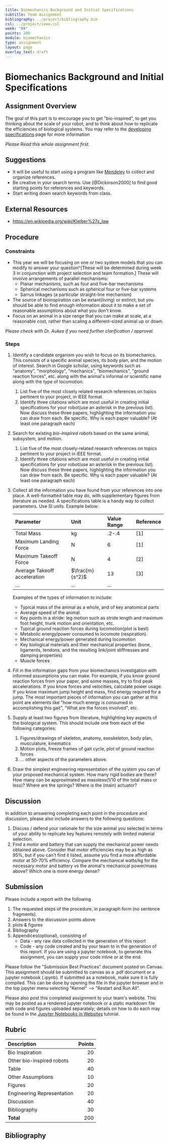 ```yaml
---
title: Biomechanics Background and Initial Specifications
subtitle: Team Assignment
bibliography: ../project/bibliography.bib
csl: ../project/ieee.csl
week: "04"
points: 200
module: biomechanics
type: assignment
layout: page
overlay_text: draft
---
```


# Biomechanics Background and Initial Specifications

## Assignment Overview

The goal of this part is to encourage you to get "bio-inspired", to get you thinking about the scale of your robot, and to think about how to replicate the efficiencies of biological systems.  You may refer to the [developing specifications](../modules/biomechanics/developing-specifications.html) page for more information

_Please Read this whole assignment first._

## Suggestions

* It will be useful to start using a program like [Mendeley](https://www.mendeley.com/?interaction_required=true) to collect and organize references.
* Be creative in your search terms. Use [@Dickinson2000] to find good starting points for references and keywords.
* Start writing down search keywords from class.

## External Resources
  * <https://en.wikipedia.org/wiki/Kleiber%27s_law>

## Procedure

<!--hide-->

### Constraints

* This year we will be focusing on one or two system models that you can modify to answer your question^[These will be determined during week 3 in conjunction with project selection and team formation.] These will involve arrangements of parallel mechanisms:
    * Planar mechanisms, such as four and five-bar mechanisms
    * Spherical mechanisms such as _spherical_ four or five-bar systems
    * Sarrus linkages (a particular straight-line mechanism)
* The source of bioinspiration can be extant(living) or extinct, but you should be able to find enough information about it to make a set of reasonable assumptions about what you don't know.
* Focus on an animal in a size range that you can make at scale, at a reasonable cost, rather than scaling a different-sized animal up or down.

*Please check with Dr. Aukes if you need further clarification / approval.*

### Steps

1. Identify a candidate organism you wish to focus on its biomechanics.  This consists of a specific animal species, its body plan, and the motion of interest.  Search in Google scholar, using keywords such as "anatomy", "morphology", "mechanics", "biomechanics", "ground reaction forces", etc. along with the animal's informal or scientific name along with the type of locomotion.  
    1. List five of the most closely related research references on topics pertinent to your project, in IEEE format.
    1. Identify three citations which are most useful in creating initial specifications for your robot(use an asterisk in the previous list).  Now discuss these three papers, highlighting the information you can draw from each.  Be specific.  Why is each paper valuable? (At least one paragraph each)
1. Search for existing _bio-inspired robots_ based on the same animal, subsystem, and motion.
    1. List five of the most closely-related research references on topics pertinent to your project in IEEE format. 
    1. Identify three citations which are most useful in creating initial specifications for your robot(use an asterisk in the previous list).  Now discuss these three papers, highlighting the information you can draw from each.  Be specific.  Why is each paper valuable?  (At least one paragraph each)
1. Collect all the information you have found from your references into one place. A well-formatted table may do, with supplementary figures from literature as needed.  A specifications table is a handy way to collect parameters.  Use SI units.  Example below:

    | Parameter                    | Unit            | Value Range | Reference |
    |:-----------------------------|:----------------|:------------|:----------|
    | Total Mass                   | kg              | .2-.4       | [1]       |
    | Maximum Landing Force        | N               | 6           | [1]       |
    | Maximum Takeoff Force        | N               | 4           | [2]       |
    | Average Takeoff acceleration | $\frac{m}{s^2}$ | 13          | [3]       |
    | ...                          | ...             | ...         |           |

    Examples of the types of information to include: 

      * Typical mass of the animal as a whole, and of key anatomical parts
      * Average speed of the animal.
      * Key points in a stride: leg motion such as stride length and maximum foot height, trunk motion and orientation, etc.
      * Typical ground reaction forces during locomotion(plot is best)
      * Metabolic energy/power consumed to locomote (respiration).
      * Mechanical energy/power generated during locomotion
      * Key biological materials and their mechanical properties (bone, ligaments, tendons, and the resulting link/joint stiffnesses and damping properties)
      * Muscle forces

    
1. Fill in the information gaps from your biomechanics investigation with informed assumptions you can make.   For example, if you know ground reaction forces from your paper, and some masses, try to find peak accelerations.  If you know forces and velocities, calculate  power usage.  If you know maximum jump height and mass, find energy required for a jump.  The most important pieces of information you can gather at this point are elements like "how much energy is consumed in accomplishing this gait", "What are the forces involved", etc.
1. Supply at least two figures from literature, highlighting key aspects of the biological system.  This should include one from each of the following categories:
    1. Figures/drawings of skeleton, anatomy,  exoskeleton, body plan, musculature, kinematics
    1. Motion plots, freeze frames of gait cycle, plot of ground reaction forces
    1. ... other aspects of the parameters above.
1. Draw the simplest engineering representation of the system you can of your proposed mechanical system. How many rigid bodies are there?  How many can be approximated as massless(1/10 of the total mass or less)?  Where are the springs?  Where is the (main) actuator?



<!--
## Table Example
1. Make a paper mockup of a laminate implementation of 3. This does not need to be made with a laser cutter but must clearly communicate where a motor is connected, and what touches the ground. Show it in multiple configurations of its walk cycle. (20 points)
-->
<!--
1. Draw free body diagrams for those bodies.
-->
<!--
1. What is the total energy used to complete a single locomotion cycle?  What is the power required?  How did you calculate this?
-->



<!--
* Can you find a reference that tells you how to scale respiration energy across different size animals? (10 points)
1. Find the ground reaction forces involved with completing a typical locomotion cycle.  (10 points)
* A figure from literature (with the appropriate references) of the animal during a locomotion cycle typical of the one you are studying will suffice.  Make sure you include the units.
-->
## Discussion

In addition to answering completing each point in the procedure and discussion, please also include answers to the following questions:

1. Discuss / defend your rationale for the size animal you selected in terms of your ability to replicate key features remotely with limited material selection.
1. Find a motor and battery that can supply the mechanical power needs obtained above.  Consider that motor efficiencies may be as high as 95%, but if you can't find it listed, assume you find a more affordable motor at 50-70% efficiency.  Compare the mechanical watts/kg for the necessary motor and battery vs the animal's mechanical power/mass above?  Which one is more energy dense?

## Submission

Please include a report with the following


1. The requested steps of the procedure, in paragraph form (no sentence fragments).
1. Answers to the discussion points above
1. plots & figures
1. Bibliography
1. Appendices(optional), consisting of
    * Data - any raw data collected in the generation of this report
    * Code - any code created and by your team to in the generation of this report.  If you are using a jupyter notebook, to generate this assignment, you can supply your code inline or at the end.


Please follow the "Submission Best Practices" document posted on Canvas.  This assignment should be submitted to canvas as a .pdf document or a jupyter notebook (.ipynb).  If submitted as a notebook, make sure it is fully compiled.  This can be done by opening the file in the jupyter browser and in the top jupyter menu selecting "Kernel" --> "Restart and Run All".

Please also post this completed assignment to your team's website.  This may be posted as a rendered jupyter notebook or a static markdown file with code and figures uploaded separately; details on how to do each may be found in the [Jupyter Notebooks in Websites](../modules/project/jupyter-notebooks-in-websites.html) tutorial.


<!--unhide-->

## Rubric

| Description                | Points |
|:---------------------------|-------:|
| Bio Inspiration            |     20 |
| Other bio-inspired robots  |     20 |
| Table                      |     40 |
| Other Assumptions          |     10 |
| Figures                    |     20 |
| Engineering Representation |     20 |
| Discussion                 |     40 |
| Bibliography               |     30 |
| **Total**                  |    200 |

<!--
| Report      |              70 |
| References  |              10 |
| Videos      |        |
| Code        |        |
| CAD         |        |
| DXFs        |        |
| References  |        |
-->

<!--[@Bennett1985],[@Kramer2011],[@DeLong2010],[@Makarieva2008],[@Hanna2011],[@Taylor1982],[@Weir1949]-->

## Bibliography
